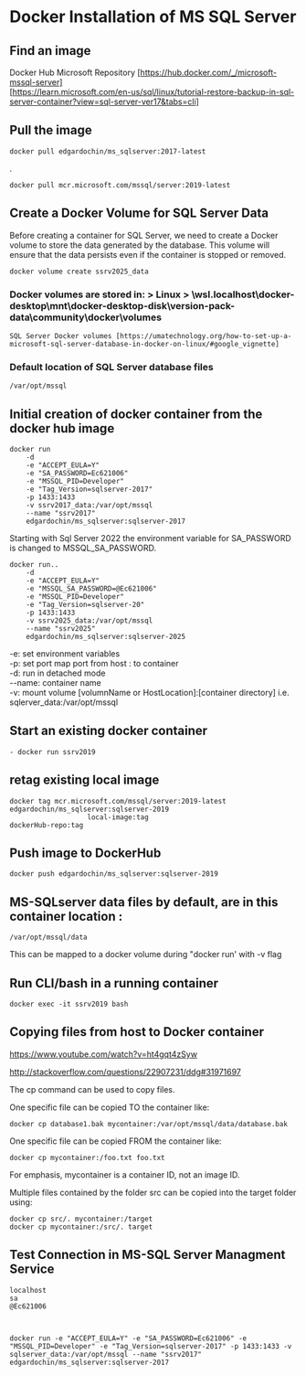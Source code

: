 #  Docker Installation of MS SQL Server     
## Find an image
  Docker Hub Microsoft Repository  [https://hub.docker.com/_/microsoft-mssql-server]  
    [https://learn.microsoft.com/en-us/sql/linux/tutorial-restore-backup-in-sql-server-container?view=sql-server-ver17&tabs=cli]

## Pull the image
    docker pull edgardochin/ms_sqlserver:2017-latest   
.

    docker pull mcr.microsoft.com/mssql/server:2019-latest   

## Create a Docker Volume for SQL Server Data
Before creating a container for SQL Server, we need to create a Docker volume to store the data generated by the database. This volume will ensure that the data persists even if the container is stopped or removed.  

    docker volume create ssrv2025_data  

### Docker volumes are stored in: > Linux > \\wsl.localhost\docker-desktop\mnt\docker-desktop-disk\version-pack-data\community\docker\volumes
    SQL Server Docker volumes [https://umatechnology.org/how-to-set-up-a-microsoft-sql-server-database-in-docker-on-linux/#google_vignette]  
### Default location of SQL Server database files  
    /var/opt/mssql  

## Initial creation of docker container from the docker hub image
    docker run 
        -d
        -e "ACCEPT_EULA=Y" 
        -e "SA_PASSWORD=Ec621006" 
        -e "MSSQL_PID=Developer" 
        -e "Tag_Version=sqlserver-2017" 
        -p 1433:1433 
        -v ssrv2017_data:/var/opt/mssql
        --name "ssrv2017" 
        edgardochin/ms_sqlserver:sqlserver-2017

Starting with Sql Server 2022 the environment variable for SA_PASSWORD is changed to MSSQL_SA_PASSWORD.   

    docker run..
        -d   
        -e "ACCEPT_EULA=Y"  
        -e "MSSQL_SA_PASSWORD=@Ec621006"  
        -e "MSSQL_PID=Developer"  
        -e "Tag_Version=sqlserver-20"  
        -p 1433:1433  
        -v ssrv2025_data:/var/opt/mssql  
        --name "ssrv2025"  
        edgardochin/ms_sqlserver:sqlserver-2025  
-e: set environment variables  
-p: set port    map port from host : to container  
-d: run in detached mode  
--name:  container name  
-v: mount volume  [volumnName or HostLocation]:[container directory] i.e. sqlerver_data:/var/opt/mssql

## Start an existing docker container
    - docker run ssrv2019
## retag existing local image
    docker tag mcr.microsoft.com/mssql/server:2019-latest edgardochin/ms_sqlserver:sqlserver-2019
                       local-image:tag                            dockerHub-repo:tag    
## Push image to DockerHub
    docker push edgardochin/ms_sqlserver:sqlserver-2019  

## MS-SQLserver data files by default, are in this container location :
    /var/opt/mssql/data  
This can be mapped to a docker volume during "docker run' with -v flag
## Run CLI/bash in a running container 
    docker exec -it ssrv2019 bash  
## Copying files from host to Docker container  
https://www.youtube.com/watch?v=ht4gqt4zSyw

http://stackoverflow.com/questions/22907231/ddg#31971697

The cp command can be used to copy files.  
  
One specific file can be copied TO the container like:  
  
    docker cp database1.bak mycontainer:/var/opt/mssql/data/database.bak
  
One specific file can be copied FROM the container like:  
  
    docker cp mycontainer:/foo.txt foo.txt  

For emphasis, mycontainer is a container ID, not an image ID.

Multiple files contained by the folder src can be copied into the target folder using:

    docker cp src/. mycontainer:/target
    docker cp mycontainer:/src/. target    

## Test Connection in MS-SQL Server Managment Service
    localhost
    sa
    @Ec621006



    docker run -e "ACCEPT_EULA=Y" -e "SA_PASSWORD=Ec621006" -e "MSSQL_PID=Developer" -e "Tag_Version=sqlserver-2017" -p 1433:1433 -v sqlserver_data:/var/opt/mssql --name "ssrv2017" edgardochin/ms_sqlserver:sqlserver-2017